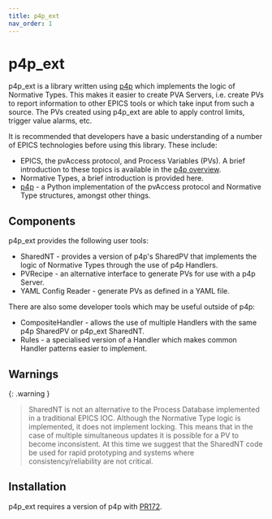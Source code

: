 ```yaml
---
title: p4p_ext
nav_order: 1
---
```


# p4p_ext
p4p_ext is a library written using [p4p](https://epics-base.github.io/p4p/) which implements the logic of Normative Types. This makes it easier to create PVA Servers, i.e. create PVs to report information to other EPICS tools or which take input from such a source. The PVs created using p4p_ext are able to apply control limits, trigger value alarms, etc.

It is recommended that developers have a basic understanding of a number of EPICS technologies before using this library. These include:
* EPICS, the pvAccess protocol, and Process Variables (PVs). A brief introduction to these topics is available in the [p4p overview](https://epics-base.github.io/p4p/overview.html).
* Normative Types, a brief introduction is provided here.
* [p4p](https://epics-base.github.io/p4p/index.html) - a Python implementation of the pvAccess protocol and Normative Type structures, amongst other things.

## Components 
p4p_ext provides the following user tools:

* SharedNT - provides a version of p4p's SharedPV that implements the logic of Normative Types through the use of p4p Handlers.
* PVRecipe - an alternative interface to generate PVs for use with a p4p Server.
* YAML Config Reader - generate PVs as defined in a YAML file. 

There are also some developer tools which may be useful outside of p4p:

* CompositeHandler - allows the use of multiple Handlers with the same p4p SharedPV or p4p_ext SharedNT.
* Rules - a specialised version of a Handler which makes common Handler patterns easier to implement.

## Warnings 
{: .warning }
> SharedNT is not an alternative to the Process Database implemented in a traditional EPICS IOC. Although the Normative Type logic is implemented, it does not implement locking. This means that in the case of multiple simultaneous updates it is possible for a PV to become inconsistent. At this time we suggest that the SharedNT code be used for rapid prototyping and systems where consistency/reliability are not critical.

## Installation
p4p_ext requires a version of p4p with [PR172](https://github.com/epics-base/p4p/pull/172). 